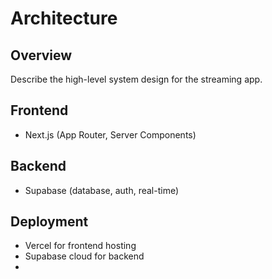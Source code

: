 # Architecture

## Overview
Describe the high-level system design for the streaming app. 

## Frontend
- Next.js (App Router, Server Components)

## Backend
- Supabase (database, auth, real-time)

## Deployment
- Vercel for frontend hosting
- Supabase cloud for backend
-
